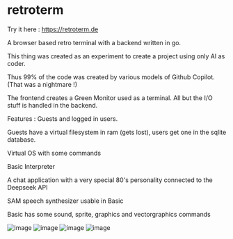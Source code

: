 # retroterm

Try it here : https://retroterm.de

A browser based retro terminal with a backend written in go.

This thing was created as an experiment to create a project using only AI as coder.

Thus 99% of the code was created by various models of Github Copilot.
(That was a nightmare !)

The frontend creates a Green Monitor used as a terminal.
All but the I/O stuff is handled in the backend.

Features :
Guests and logged in users.

Guests have a virtual filesystem in ram (gets lost), users get one in the sqlite database.

Virtual OS with some commands

Basic Interpreter

A chat application with a very special 80's personality connected to the Deepseek API

SAM speech synthesizer usable in Basic

Basic has some sound, sprite, graphics and vectorgraphics commands 

![image](https://github.com/user-attachments/assets/2d8a582c-08eb-4608-b4c3-fabd98b028be)
![image](https://github.com/user-attachments/assets/84e83545-2279-4c02-ae91-28d1af87641e)
![image](https://github.com/user-attachments/assets/fe8ac0b8-f585-46a3-978a-0a4c493adf55)
![image](https://github.com/user-attachments/assets/82c6d115-a936-4b19-9e87-ff0e51ac1415)



